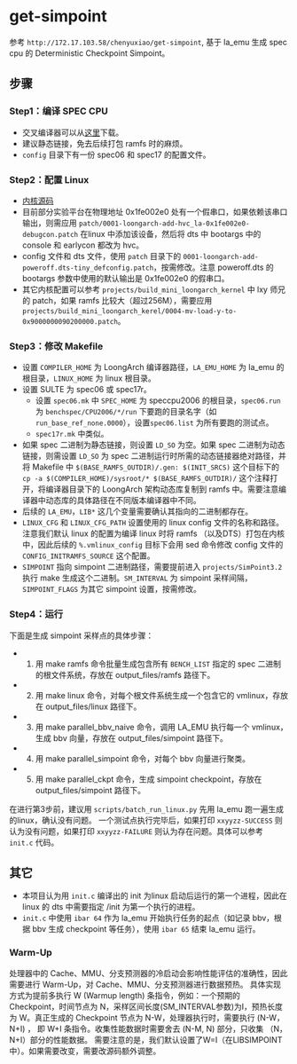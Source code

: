 # get-simpoint 
参考 `http://172.17.103.58/chenyuxiao/get-simpoint`, 基于 la_emu 生成 spec cpu 的 Deterministic Checkpoint Simpoint。

## 步骤
### Step1：编译 SPEC CPU
- 交叉编译器可以从[这里](https://github.com/loongson/build-tools)下载。
- 建议静态链接，免去后续打包 ramfs 时的麻烦。
- `config` 目录下有一份 spec06 和 spec17 的配置文件。

### Step2：配置 Linux
- [内核源码](https://git.kernel.org/pub/scm/linux/kernel/git/torvalds/linux.git)
- 目前部分实验平台在物理地址 0x1fe002e0 处有一个假串口，如果依赖该串口输出，则需应用 `patch/0001-loongarch-add-hvc_la-0x1fe002e0-debugcon.patch` 在linux 中添加该设备，然后将 dts 中 bootargs 中的 console 和 earlycon 都改为 hvc。
- config 文件和 dts 文件，使用 `patch` 目录下的 `0001-loongarch-add-poweroff.dts-tiny_defconfig.patch`，按需修改。注意 poweroff.dts 的 bootargs 参数中使用的默认输出是 0x1fe002e0 的假串口。
- 其它内核配置可以参考 `projects/build_mini_loongarch_kernel` 中 lxy 师兄的 patch，如果 ramfs 比较大（超过256M），需要应用 `projects/build_mini_loongarch_kerel/0004-mv-load-y-to-0x9000000090200000.patch`。

### Step3：修改 Makefile
- 设置 `COMPILER_HOME` 为 LoongArch 编译器路径，`LA_EMU_HOME` 为 la_emu 的根目录，`LINUX_HOME` 为 linux 根目录。
- 设置 SULTE 为 spec06 或 spec17r。
    - 设置 `spec06.mk` 中 `SPEC_HOME` 为 speccpu2006 的根目录，`spec06.run` 为 `benchspec/CPU2006/*/run` 下要跑的目录名字（如 `run_base_ref_none.0000`），设置`spec06.list` 为所有要跑的测试点。
    - `spec17r.mk` 中类似。
- 如果 spec 二进制为静态链接，则设置 `LD_SO` 为空。如果 spec 二进制为动态链接，则需设置 `LD_SO` 为 spec 二进制运行时所需的动态链接器绝对路径，并将 Makefile 中 `$(BASE_RAMFS_OUTDIR)/.gen: $(INIT_SRCS)` 这个目标下的 `cp -a $(COMPILER_HOME)/sysroot/* $(BASE_RAMFS_OUTDIR)/` 这个注释打开，将编译器目录下的 LoongArch 架构动态库复制到 ramfs 中。需要注意编译器中动态库的具体路径在不同版本编译器中不同。
- 后续的 `LA_EMU`，`LIB*` 这几个变量需要确认其指向的二进制都存在。
- `LINUX_CFG` 和 `LINUX_CFG_PATH` 设置使用的 linux config 文件的名称和路径。注意我们默认 linux 的配置为编译 linux 时将 ramfs （以及DTS）打包在内核中，因此后续的 `%.vmlinux_config` 目标下会用 sed 命令修改 config 文件的 `CONFIG_INITRAMFS_SOURCE` 这个配置。
- `SIMPOINT` 指向 simpoint 二进制路径，需要提前进入 `projects/SimPoint3.2` 执行 make 生成这个二进制。`SM_INTERVAL` 为 simpoint 采样间隔，`SIMPOINT_FLAGS` 为其它 simpoint 设置，按需修改。

### Step4：运行
下面是生成 simpoint 采样点的具体步骤：
- 1. 用 make ramfs 命令批量生成包含所有 `BENCH_LIST` 指定的 spec 二进制的根文件系统，存放在 output_files/ramfs 路径下。
- 2. 用 make linux 命令，对每个根文件系统生成一个包含它的 vmlinux，存放在 output_files/linux 路径下。
- 3. 用 make parallel_bbv_naive 命令，调用 LA_EMU 执行每一个 vmlinux，生成 bbv 向量，存放在 output_files/simpoint 路径下。
- 4. 用 make parallel_simpoint 命令，对每个 bbv 向量进行聚类。
- 5. 用 make parallel_ckpt 命令，生成 simpoint checkpoint，存放在 output_files/simpoint 路径下。

在进行第3步前，建议用 `scripts/batch_run_linux.py` 先用 la_emu 跑一遍生成的linux，确认没有问题。
一个测试点执行完毕后，如果打印 `xxyyzz-SUCCESS` 则认为没有问题，如果打印 `xxyyzz-FAILURE` 则认为存在问题。具体可以参考 `init.c` 代码。

## 其它
- 本项目认为用 `init.c` 编译出的 init 为linux 启动后运行的第一个进程，因此在 linux 的 dts 中需要指定 /init 为第一个执行的进程。
- `init.c` 中使用 `ibar 64` 作为 la_emu 开始执行任务的起点（如记录 bbv，根据 bbv 生成 checkpoint 等任务），使用 `ibar 65` 结束 la_emu 运行。
### Warm-Up
处理器中的 Cache、MMU、分支预测器的冷启动会影响性能评估的准确性，因此需要进行 Warm-Up，对 Cache、MMU、分支预测器进行数据预热。 具体实现方式为提前多执行 W (Warmup length) 条指令，例如：一个预期的 Checkpoint，时间节点为 N，采样区间长度(SM_INTERVAL参数)为I，预热长度为 W。真正生成的 Checkpoint 节点为 N-W，处理器执行时，需要执行 (N-W，N+I) ， 即 W+I 条指令。收集性能数据时需要舍去 (N-M, N) 部分，只收集 （N，N+I）部分的性能数据。 需要注意的是，我们默认设置了W=I（在LIBSIMPOINT 中）。如果需要改变，需要改源码额外调整。
